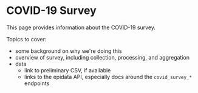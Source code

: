 # COVID-19 Survey

This page provides information about the COVID-19 survey.

Topics to cover:

- some background on why we're doing this
- overview of survey, including collection, processing, and aggregation
- data
  - link to preliminary CSV, if available
  - links to the epidata API, especially docs around the `covid_survey_*`
    endpoints
